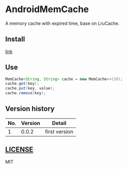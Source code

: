 # AndroidMemCache
A memory cache with expired time, base on LruCache.

## Install

[link](https://jitpack.io/#aotian16/AndroidMemCache/v0.0.2)

## Use

```java
MemCache<String, String> cache = new MemCache<>(20);
cache.get(key);
cache.put(key, value);
cache.remove(key);
```

## Version history

| No.  | Version | Detail        |
| ---- | ------- | ------------- |
| 1    | 0.0.2   | first version |

## [LICENSE](https://github.com/aotian16/AndroidMemCache/blob/master/LICENSE)

MIT